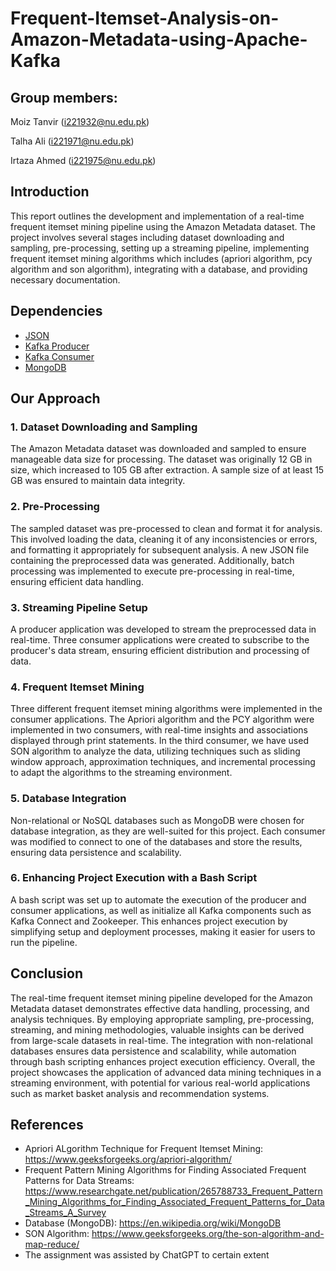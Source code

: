 # Frequent-Itemset-Analysis-on-Amazon-Metadata-using-Apache-Kafka
## Group members:

Moiz Tanvir (i221932@nu.edu.pk)

Talha Ali (i221971@nu.edu.pk)

Irtaza Ahmed (i221975@nu.edu.pk)

## Introduction

This report outlines the development and implementation of a real-time frequent itemset mining pipeline using the Amazon Metadata dataset. The project involves several stages including dataset downloading and sampling, pre-processing, setting up a streaming pipeline, implementing frequent itemset mining algorithms which includes (apriori algorithm, pcy algorithm and son algorithm), integrating with a database, and providing necessary documentation.

## Dependencies

- [JSON](https://www.json.org/json-en.html)
- [Kafka Producer](https://kafka-python.readthedocs.io/en/master/apidoc/KafkaProducer.html)
- [Kafka Consumer](https://kafka-python.readthedocs.io/en/master/apidoc/KafkaConsumer.html)
- [MongoDB](https://www.mongodb.com/docs/atlas/)

## Our Approach

### 1. Dataset Downloading and Sampling

The Amazon Metadata dataset was downloaded and sampled to ensure manageable data size for processing. The dataset was originally 12 GB in size, which increased to 105 GB after extraction. A sample size of at least 15 GB was ensured to maintain data integrity.

### 2. Pre-Processing

The sampled dataset was pre-processed to clean and format it for analysis. This involved loading the data, cleaning it of any inconsistencies or errors, and formatting it appropriately for subsequent analysis. A new JSON file containing the preprocessed data was generated. Additionally, batch processing was implemented to execute pre-processing in real-time, ensuring efficient data handling.

### 3. Streaming Pipeline Setup

A producer application was developed to stream the preprocessed data in real-time. Three consumer applications were created to subscribe to the producer's data stream, ensuring efficient distribution and processing of data.

### 4. Frequent Itemset Mining

Three different frequent itemset mining algorithms were implemented in the consumer applications. The Apriori algorithm and the PCY algorithm were implemented in two consumers, with real-time insights and associations displayed through print statements. In the third consumer, we have used SON algorithm to analyze the data, utilizing techniques such as sliding window approach, approximation techniques, and incremental processing to adapt the algorithms to the streaming environment.

### 5. Database Integration

Non-relational or NoSQL databases such as MongoDB were chosen for database integration, as they are well-suited for this project. Each consumer was modified to connect to one of the databases and store the results, ensuring data persistence and scalability.

### 6. Enhancing Project Execution with a Bash Script

A bash script was set up to automate the execution of the producer and consumer applications, as well as initialize all Kafka components such as Kafka Connect and Zookeeper. This enhances project execution by simplifying setup and deployment processes, making it easier for users to run the pipeline.

## Conclusion

The real-time frequent itemset mining pipeline developed for the Amazon Metadata dataset demonstrates effective data handling, processing, and analysis techniques. By employing appropriate sampling, pre-processing, streaming, and mining methodologies, valuable insights can be derived from large-scale datasets in real-time. The integration with non-relational databases ensures data persistence and scalability, while automation through bash scripting enhances project execution efficiency. Overall, the project showcases the application of advanced data mining techniques in a streaming environment, with potential for various real-world applications such as market basket analysis and recommendation systems.

## References

- Apriori ALgorithm Technique for Frequent Itemset Mining: https://www.geeksforgeeks.org/apriori-algorithm/
- Frequent Pattern Mining Algorithms for Finding Associated Frequent Patterns for Data Streams: https://www.researchgate.net/publication/265788733_Frequent_Pattern_Mining_Algorithms_for_Finding_Associated_Frequent_Patterns_for_Data_Streams_A_Survey
- Database (MongoDB): https://en.wikipedia.org/wiki/MongoDB
- SON Algorithm: https://www.geeksforgeeks.org/the-son-algorithm-and-map-reduce/
- The assignment was assisted by ChatGPT to certain extent
